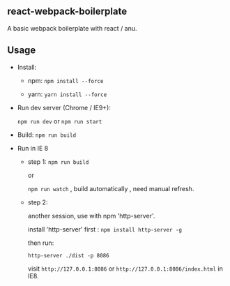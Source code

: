 react-webpack-boilerplate
-----------------------------------------
A basic webpack boilerplate with react / anu.

## Usage
- Install:
    - npm: `npm install --force`
    
    - yarn: `yarn install --force`

* Run dev server (Chrome / IE9+):

    `npm run dev` or `npm run start`
    

* Build:
    `npm run build`
    

* Run in IE 8
    + step 1:
        `npm run build`
        
        or
        
        `npm run watch` , build automatically , need manual refresh.
    
    + step 2:
    
        another session, use with npm 'http-server'.

        install 'http-server' first : `npm install http-server -g`

        then run:

        `http-server ./dist -p 8086`

        visit `http://127.0.0.1:8086` or `http://127.0.0.1:8086/index.html` in IE8.

